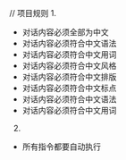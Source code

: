 // 项目规则
1.
- 对话内容必须全部为中文
- 对话内容必须符合中文语法
- 对话内容必须符合中文用词
- 对话内容必须符合中文风格
- 对话内容必须符合中文排版
- 对话内容必须符合中文标点
- 对话内容必须符合中文语法
- 对话内容必须符合中文用词

2.
- 所有指令都要自动执行